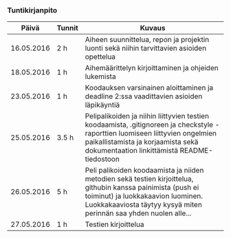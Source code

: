 ### Tuntikirjanpito
Päivä | Tunnit | Kuvaus
--------------- | ----- | ------
16.05.2016 | 2 h | Aiheen suunnittelua, repon ja projektin luonti sekä niihin tarvittavien asioiden opettelua
18.05.2016 | 1 h | Aihemäärittelyn kirjoittaminen ja ohjeiden lukemista
23.05.2016 | 1 h | Koodauksen varsinainen aloittaminen ja deadline 2:ssa vaadittavien asioiden läpikäyntiä
25.05.2016 | 3.5 h | Pelipalikoiden ja niihin liittyvien testien koodaamista,  .gitignoreen ja checkstyle -raporttien luomiseen liittyvien ongelmien paikallistamista ja korjaamista sekä dokumentaation linkittämistä README-tiedostoon
26.05.2016 | 5 h | Peli palikoiden koodaamista ja niiden metodien sekä testien kirjoittelua, githubin kanssa painimista (push ei toiminut) ja luokkakaavion luominen. Luokkakaaviosta täytyy kysyä miten perinnän saa yhden nuolen alle...
27.05.2016 | 1 h | Testien kirjoittelua
